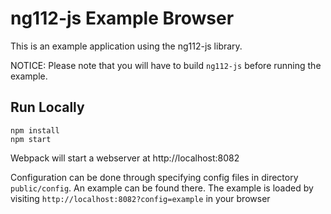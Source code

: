 # ng112-js Example Browser

This is an example application using the ng112-js library.

NOTICE: Please note that you will have to build `ng112-js` before running the example.

## Run Locally

```shell
npm install
npm start
```

Webpack will start a webserver at http://localhost:8082

Configuration can be done through specifying config files in directory `public/config`.
An example can be found there.
The example is loaded by visiting `http://localhost:8082?config=example` in your browser